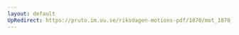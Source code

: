 ```yaml
---
layout: default
UpRedirect: https://pruto.im.uu.se/riksdagen-motions-pdf/1870/mot_1870__ak__142.pdf
---
```

